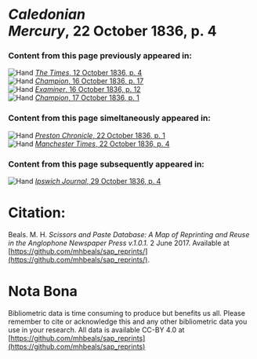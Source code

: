 # *Caledonian Mercury*, 22 October 1836, p. 4  
  
### Content from this page previously appeared in:  
![Hand](http://scissorsandpaste.net/wp-content/uploads/2017/06/smallhandpointer.png) [*The Times*, 12 October 1836, p. 4](https://mhbeals.github.io/sap_html/The-Times/The-Times-12-October-1836-p-4)  
![Hand](http://scissorsandpaste.net/wp-content/uploads/2017/06/smallhandpointer.png) [*Champion*, 16 October 1836, p. 17](https://mhbeals.github.io/sap_html/Champion/Champion-16-October-1836-p-17)  
![Hand](http://scissorsandpaste.net/wp-content/uploads/2017/06/smallhandpointer.png) [*Examiner*, 16 October 1836, p. 12](https://mhbeals.github.io/sap_html/Examiner/Examiner-16-October-1836-p-12)  
![Hand](http://scissorsandpaste.net/wp-content/uploads/2017/06/smallhandpointer.png) [*Champion*, 17 October 1836, p. 1](https://mhbeals.github.io/sap_html/Champion/Champion-17-October-1836-p-1)  
  
### Content from this page simeltaneously appeared in:  
![Hand](http://scissorsandpaste.net/wp-content/uploads/2017/06/smallhandpointer.png) [*Preston Chronicle*, 22 October 1836, p. 1](https://mhbeals.github.io/sap_html/Preston-Chronicle/Preston-Chronicle-22-October-1836-p-1)  
![Hand](http://scissorsandpaste.net/wp-content/uploads/2017/06/smallhandpointer.png) [*Manchester Times*, 22 October 1836, p. 4](https://mhbeals.github.io/sap_html/Manchester-Times/Manchester-Times-22-October-1836-p-4)  
  
### Content from this page subsequently appeared in:  
![Hand](http://scissorsandpaste.net/wp-content/uploads/2017/06/smallhandpointer.png) [*Ipswich Journal*, 29 October 1836, p. 4](https://mhbeals.github.io/sap_html/Ipswich-Journal/Ipswich-Journal-29-October-1836-p-4)  


# Citation: 

Beals. M. H. *Scissors and Paste Database: A Map of Reprinting and Reuse in the Anglophone Newspaper Press v.1.0.1.* 2 June 2017. Available at [https://github.com/mhbeals/sap_reprints/](https://github.com/mhbeals/sap_reprints/). 

# Nota Bona

Bibliometric data is time consuming to produce but benefits us all. Please remember to cite or acknowledge this and any other bibliometric data you use in your research. All data is available CC-BY 4.0 at [https://github.com/mhbeals/sap_reprints](https://github.com/mhbeals/sap_reprints)